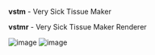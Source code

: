 __vstm__ - Very Sick Tissue Maker

__vstmr__ - Very Sick Tissue Maker Renderer

![image](https://github.com/user-attachments/assets/a1305ab4-251d-4c4b-897a-fd9a9ab7cbfc)
![image](https://github.com/user-attachments/assets/b09dfce2-de47-4e08-bd9d-96959c012c37)



